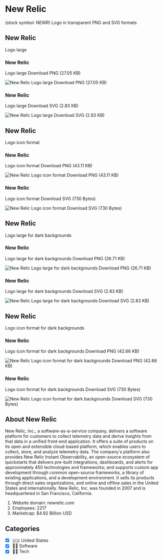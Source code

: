 # New Relic
 (stock symbol: NEWR) Logo in transparent PNG and SVG formats

## New Relic
 Logo large

### New Relic
 Logo large Download PNG (27.05 KB)

![New Relic
 Logo large Download PNG (27.05 KB)](/img/orig/NEWR_BIG-c7dc12e1.png)

### New Relic
 Logo large Download SVG (2.83 KB)

![New Relic
 Logo large Download SVG (2.83 KB)](/img/orig/NEWR_BIG-5a59d9a8.svg)

## New Relic
 Logo icon format

### New Relic
 Logo icon format Download PNG (43.11 KB)

![New Relic
 Logo icon format Download PNG (43.11 KB)](/img/orig/NEWR-de5fcb2e.png)

### New Relic
 Logo icon format Download SVG (730 Bytes)

![New Relic
 Logo icon format Download SVG (730 Bytes)](/img/orig/NEWR-973d0528.svg)

## New Relic
 Logo large for dark backgrounds

### New Relic
 Logo large for dark backgrounds Download PNG (26.71 KB)

![New Relic
 Logo large for dark backgrounds Download PNG (26.71 KB)](/img/orig/NEWR_BIG.D-f552f49d.png)

### New Relic
 Logo large for dark backgrounds Download SVG (2.83 KB)

![New Relic
 Logo large for dark backgrounds Download SVG (2.83 KB)](/img/orig/NEWR_BIG.D-6d0859dd.svg)

## New Relic
 Logo icon format for dark backgrounds

### New Relic
 Logo icon format for dark backgrounds Download PNG (42.66 KB)

![New Relic
 Logo icon format for dark backgrounds Download PNG (42.66 KB)](/img/orig/NEWR.D-deeb9985.png)

### New Relic
 Logo icon format for dark backgrounds Download SVG (730 Bytes)

![New Relic
 Logo icon format for dark backgrounds Download SVG (730 Bytes)](/img/orig/NEWR.D-79948c32.svg)

## About New Relic


New Relic, Inc., a software-as-a-service company, delivers a software platform for customers to collect telemetry data and derive insights from that data in a unified front-end application. It offers a suite of products on its open and extensible cloud-based platform, which enables users to collect, store, and analyze telemetry data. The company's platform also provides New Relic Instant Observability, an open-source ecosystem of quickstarts that delivers pre-built integrations, dashboards, and alerts for approximately 450 technologies and frameworks; and supports custom app development through common open-source frameworks, a library of existing applications, and a development environment. It sells its products through direct sales organizations, and online and offline sales in the United States and internationally. New Relic, Inc. was founded in 2007 and is headquartered in San Francisco, California.

1. Website domain: newrelic.com
2. Employees: 2217
3. Marketcap: $4.92 Billion USD


## Categories
- [x] 🇺🇸 United States
- [x] 👨‍💻 Software
- [x] 👩‍💻 Tech
